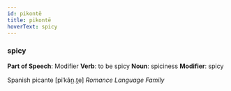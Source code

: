 ```yaml
---
id: pikontë
title: pikontë
hoverText: spicy
---
```


### spicy

**Part of Speech**: Modifier
**Verb**: to be spicy
**Noun**: spiciness
**Modifier**: spicy

Spanish picante [piˈkãn̪.t̪e]
*Romance Language Family*